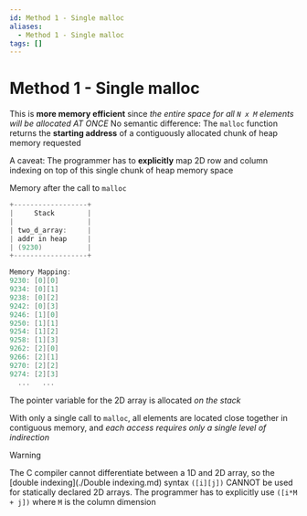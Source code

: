 ```yaml
---
id: Method 1 - Single malloc
aliases:
  - Method 1 - Single malloc
tags: []
---
```


# Method 1 - Single malloc

This is **more memory efficient** since _the entire space for all `N x M` elements will be allocated AT ONCE_
No semantic difference: The `malloc` function returns the **starting address** of a contiguously allocated chunk of heap memory requested

A caveat: The programmer has to **explicitly** map 2D row and column indexing on top of this single chunk of heap memory space

Memory after the call to `malloc`

```c
+------------------+
|     Stack        |
|                  |
| two_d_array:     |
| addr in heap     |
| (9230)           |
+------------------+

Memory Mapping:
9230: [0][0]
9234: [0][1]
9238: [0][2]
9242: [0][3]
9246: [1][0]
9250: [1][1]
9254: [1][2]
9258: [1][3]
9262: [2][0]
9266: [2][1]
9270: [2][2]
9274: [2][3]
  ...   ...
```

The pointer variable for the 2D array is allocated _on the stack_

With only a single call to `malloc`, all elements are located close together in contiguous memory, and _each access requires only a single level of indirection_

> [!WARNING]
> The C compiler cannot differentiate between a 1D and 2D array, so the [double indexing](./Double indexing.md) syntax `([i][j])` CANNOT be used for statically declared 2D arrays. The programmer has to explicitly use `([i*M + j])` where `M` is the column dimension

